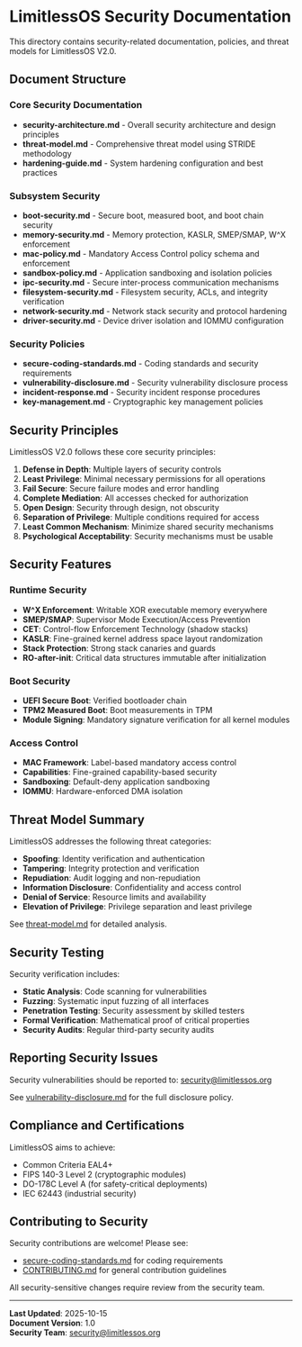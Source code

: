 # LimitlessOS Security Documentation

This directory contains security-related documentation, policies, and threat models for LimitlessOS V2.0.

## Document Structure

### Core Security Documentation
- **security-architecture.md** - Overall security architecture and design principles
- **threat-model.md** - Comprehensive threat model using STRIDE methodology
- **hardening-guide.md** - System hardening configuration and best practices

### Subsystem Security
- **boot-security.md** - Secure boot, measured boot, and boot chain security
- **memory-security.md** - Memory protection, KASLR, SMEP/SMAP, W^X enforcement
- **mac-policy.md** - Mandatory Access Control policy schema and enforcement
- **sandbox-policy.md** - Application sandboxing and isolation policies
- **ipc-security.md** - Secure inter-process communication mechanisms
- **filesystem-security.md** - Filesystem security, ACLs, and integrity verification
- **network-security.md** - Network stack security and protocol hardening
- **driver-security.md** - Device driver isolation and IOMMU configuration

### Security Policies
- **secure-coding-standards.md** - Coding standards and security requirements
- **vulnerability-disclosure.md** - Security vulnerability disclosure process
- **incident-response.md** - Security incident response procedures
- **key-management.md** - Cryptographic key management policies

## Security Principles

LimitlessOS V2.0 follows these core security principles:

1. **Defense in Depth**: Multiple layers of security controls
2. **Least Privilege**: Minimal necessary permissions for all operations
3. **Fail Secure**: Secure failure modes and error handling
4. **Complete Mediation**: All accesses checked for authorization
5. **Open Design**: Security through design, not obscurity
6. **Separation of Privilege**: Multiple conditions required for access
7. **Least Common Mechanism**: Minimize shared security mechanisms
8. **Psychological Acceptability**: Security mechanisms must be usable

## Security Features

### Runtime Security
- **W^X Enforcement**: Writable XOR executable memory everywhere
- **SMEP/SMAP**: Supervisor Mode Execution/Access Prevention
- **CET**: Control-flow Enforcement Technology (shadow stacks)
- **KASLR**: Fine-grained kernel address space layout randomization
- **Stack Protection**: Strong stack canaries and guards
- **RO-after-init**: Critical data structures immutable after initialization

### Boot Security
- **UEFI Secure Boot**: Verified bootloader chain
- **TPM2 Measured Boot**: Boot measurements in TPM
- **Module Signing**: Mandatory signature verification for all kernel modules

### Access Control
- **MAC Framework**: Label-based mandatory access control
- **Capabilities**: Fine-grained capability-based security
- **Sandboxing**: Default-deny application sandboxing
- **IOMMU**: Hardware-enforced DMA isolation

## Threat Model Summary

LimitlessOS addresses the following threat categories:

- **Spoofing**: Identity verification and authentication
- **Tampering**: Integrity protection and verification
- **Repudiation**: Audit logging and non-repudiation
- **Information Disclosure**: Confidentiality and access control
- **Denial of Service**: Resource limits and availability
- **Elevation of Privilege**: Privilege separation and least privilege

See [threat-model.md](threat-model.md) for detailed analysis.

## Security Testing

Security verification includes:

- **Static Analysis**: Code scanning for vulnerabilities
- **Fuzzing**: Systematic input fuzzing of all interfaces
- **Penetration Testing**: Security assessment by skilled testers
- **Formal Verification**: Mathematical proof of critical properties
- **Security Audits**: Regular third-party security audits

## Reporting Security Issues

Security vulnerabilities should be reported to: security@limitlessos.org

See [vulnerability-disclosure.md](vulnerability-disclosure.md) for the full disclosure policy.

## Compliance and Certifications

LimitlessOS aims to achieve:

- Common Criteria EAL4+
- FIPS 140-3 Level 2 (cryptographic modules)
- DO-178C Level A (for safety-critical deployments)
- IEC 62443 (industrial security)

## Contributing to Security

Security contributions are welcome! Please see:
- [secure-coding-standards.md](secure-coding-standards.md) for coding requirements
- [CONTRIBUTING.md](../../CONTRIBUTING.md) for general contribution guidelines

All security-sensitive changes require review from the security team.

---

**Last Updated**: 2025-10-15  
**Document Version**: 1.0  
**Security Team**: security@limitlessos.org
